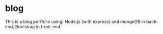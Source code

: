 # blog
This is a blog portfolio using: Node.js (with express) and mongoDB in back-end, Bootstrap in front-end.
